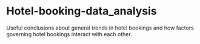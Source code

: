 # Hotel-booking-data_analysis
Useful conclusions about general trends in hotel bookings and how factors governing hotel bookings interact with each other.
